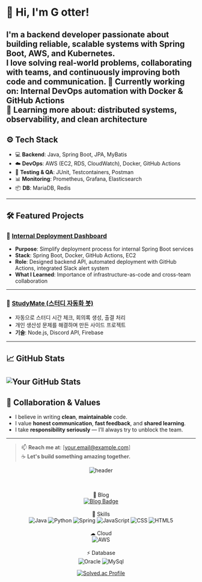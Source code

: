 <!--
**zmffhqj714/zmffhqj714** is a ✨ _special_ ✨ repository because its `README.md` (this file) appears on your GitHub profile.

Here are some ideas to get you started:

- 🔭 I’m currently working on ...
- 🌱 I’m currently learning ...
- 👯 I’m looking to collaborate on ...
- 🤔 I’m looking for help with ...
- 💬 Ask me about ...
- 📫 How to reach me: ...
- 😄 Pronouns: ...
- ⚡ Fun fact: ...
-->

# 👋 Hi, I'm G otter!
I'm a backend developer passionate about building **reliable**, **scalable** systems with Spring Boot, AWS, and Kubernetes.  
I love solving real-world problems, collaborating with teams, and continuously improving both code and communication.
🔭 **Currently working on**: Internal DevOps automation with Docker & GitHub Actions  
🌱 **Learning more about**: distributed systems, observability, and clean architecture  
---
## ⚙️ Tech Stack
- 💻 **Backend**: Java, Spring Boot, JPA, MyBatis  
- ☁️ **DevOps**: AWS (EC2, RDS, CloudWatch), Docker, GitHub Actions  
- 🧪 **Testing & QA**: JUnit, Testcontainers, Postman  
- 📊 **Monitoring**: Prometheus, Grafana, Elasticsearch  
- 📦 **DB**: MariaDB, Redis  
---
## 🛠️ Featured Projects
### 📌 [Internal Deployment Dashboard](https://github.com/yourname/deploy-dashboard)
- **Purpose**: Simplify deployment process for internal Spring Boot services  
- **Stack**: Spring Boot, Docker, GitHub Actions, EC2  
- **Role**: Designed backend API, automated deployment with GitHub Actions, integrated Slack alert system  
- **What I Learned**: Importance of infrastructure-as-code and cross-team collaboration
---
### 📌 [StudyMate (스터디 자동화 봇)](https://github.com/yourname/studymate-bot)
- 자동으로 스터디 시간 체크, 회의록 생성, 출결 처리  
- 개인 생산성 문제를 해결하며 만든 사이드 프로젝트  
- **기술**: Node.js, Discord API, Firebase
---
## 📈 GitHub Stats
![Your GitHub Stats](https://github-readme-stats.vercel.app/api?username=yourname&show_icons=true&hide=stars&theme=default)
---
## 🤝 Collaboration & Values
- I believe in writing **clean**, **maintainable** code.
- I value **honest communication**, **fast feedback**, and **shared learning**.
- I take **responsibility seriously** — I’ll always try to unblock the team.
---
> 📫 **Reach me at**: [your.email@example.com]  
> ☕ **Let's build something amazing together.**


<div align="center">

 ![header](https://capsule-render.vercel.app/api?type=cylinder&color=22272d&height=100&section=header&text=Good%20to%20see%20you!&fontSize=50&fontColor=e7e7e7)


 
 <br><br>
 📝 Blog
 <br>
[![Blog Badge](http://img.shields.io/badge/Past%20Blog-dcffe4?style=flat-square&logo=Naver&link=https://blog.naver.com/zmffhqj714)](https://blog.naver.com/zmffhqj714)
<br>
<br>
🚀 Skills 
 <br>
![Java](https://img.shields.io/badge/Java-ED8B00?style=for-the-badge&logo=java&logoColor=white)
  ![Python](https://img.shields.io/badge/python-3670A0?style=for-the-badge&logo=python&logoColor=ffdd54)
  ![Spring](https://img.shields.io/badge/Spring-6DB33F?style=for-the-badge&logo=spring&logoColor=white)
 ![JavaScript](https://img.shields.io/badge/javascript-%23323330.svg?style=for-the-badge&logo=javascript&logoColor=%23F7DF1E)
  ![CSS](https://img.shields.io/badge/CSS-239120?&style=for-the-badge&logo=css3&logoColor=white)
![HTML5](https://img.shields.io/badge/HTML5-E34F26?style=for-the-badge&logo=html5&logoColor=white)
 <br> 
 <br>
   ☁ Cloud 
 <br>
  ![AWS](https://img.shields.io/badge/Amazon_AWS-FF9900?style=for-the-badge&logo=amazonaws&logoColor=white)
   <br> 
   <br>
  ⚡ Database
 <br>
  ![Oracle](https://img.shields.io/badge/Oracle-F80000?style=for-the-badge&logo=Oracle&logoColor=white)
  ![MySql](https://img.shields.io/badge/MySQL-005C84?style=for-the-badge&logo=mysql&logoColor=white)
  <br>
  
[![Solved.ac Profile](http://mazassumnida.wtf/api/v2/generate_badge?boj=backjoon714)](https://solved.ac//)

</div>


